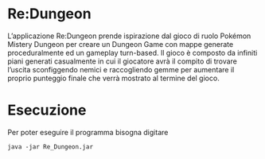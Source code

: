 # Re:Dungeon

L’applicazione Re:Dungeon prende ispirazione dal gioco di ruolo Pokémon Mistery Dungeon per creare un
Dungeon Game con mappe generate proceduralmente ed un gameplay turn-based. Il gioco è composto da
infiniti piani generati casualmente in cui il giocatore avrà il compito di trovare l’uscita sconfiggendo nemici
e raccogliendo gemme per aumentare il proprio punteggio finale che verrà mostrato al termine del gioco.

# Esecuzione 

Per poter eseguire il programma bisogna digitare

```
java -jar Re_Dungeon.jar
```
